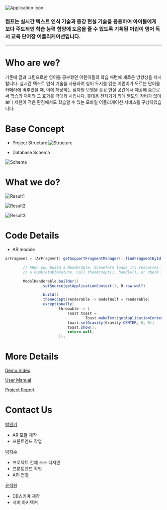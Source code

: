 ![Application Icon](https://github.com/qkralsrl1029/JJUMP/blob/master/Docs/images/logo.png) 

### 쩜프는 실시간 텍스트 인식 기술과 증강 현실 기술을 응용하여 아이들에게 보다 주도적인 학습 능력 함양에 도움을 줄 수 있도록 기획된 어린이 영어 독서 교육 단어장 어플리케이션입니다.

-----------------

# Who are we?
기존에 글과 그림으로만 영어를 공부했던 어린이들의 학습 패턴에 새로운 방향성을 제시합니다. 실시간 텍스트 인식 기술을 사용하여 영어 도서를 읽는 어린이가 모르는 단어를 카메라에 비추었을 때, 이에 해당하는 삼차원 모델을 증강 현실 공간에서 제공해 줌으로써 학습의 재미와 그 효과를 극대화 시킵니다. 휴대용 전자기기 외에 별도의 장비가 없이 보다 제한이 적은 환경에서도 학습할 수 있는 모바일 어플리케이션 서비스를 구상하였습니다.

# Base Concept
- Project Structure
![Structure](https://github.com/qkralsrl1029/JJUMP/blob/master/Docs/images/structure.png) 

- Database Schema

![Schema](https://github.com/qkralsrl1029/JJUMP/blob/master/Docs/images/schema.png) 

# What we do?

![Result1](https://github.com/qkralsrl1029/JJUMP/blob/master/Docs/images/result1.png) 

![Result2](https://github.com/qkralsrl1029/JJUMP/blob/master/Docs/images/result2.png) 

![Result3](https://github.com/qkralsrl1029/JJUMP/blob/master/Docs/images/result3.png) 

# Code Details

- AR module

```java
arFragment = (ArFragment) getSupportFragmentManager().findFragmentById(R.id.ux_fragment);

        // When you build a Renderable, Sceneform loads its resources in the background while returning
        // a CompletableFuture. Call thenAccept(), handle(), or check isDone() before calling get().

        ModelRenderable.builder()
                .setSource(getApplicationContext(), R.raw.wolf)

                .build()
                .thenAccept(renderable -> modelWolf = renderable)
                .exceptionally(
                        throwable -> {
                            Toast toast =
                                    Toast.makeText(getApplicationContext(), "Unable to load andy renderable", Toast.LENGTH_LONG);
                            toast.setGravity(Gravity.CENTER, 0, 0);
                            toast.show();
                            return null;
                        });
```

# More Details

[Demo Video](https://www.youtube.com/watch?v=7-OESz2w2TQ)

[User Manual](https://github.com/qkralsrl1029/JJUMP/blob/master/Docs/%EB%A9%94%EB%89%B4%EC%96%BC.pdf)

[Project Report](https://github.com/qkralsrl1029/JJUMP/blob/master/Docs/%EC%B5%9C%EC%A2%85%20%EB%B3%B4%EA%B3%A0%EC%84%9C.pdf)

# Contact Us

[박민기](https://github.com/qkralsrl1029)
- AR 모듈 제작
- 프론트엔드 작업

[박지수](https://github.com/jisoo-o)
- 프로젝트 전체 소스 디자인
- 프론트엔드 작업
- API 연결

[윤석원](https://github.com/jsdysw)
- DB스키마 제작
- 서버 아키텍쳐 

